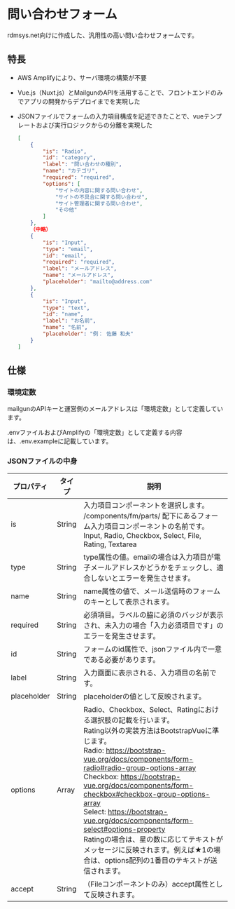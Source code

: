 # 問い合わせフォーム

rdmsys.net向けに作成した、汎用性の高い問い合わせフォームです。

## 特長

- AWS Amplifyにより、サーバ環境の構築が不要
- Vue.js（Nuxt.js）とMailgunのAPIを活用することで、フロントエンドのみでアプリの開発からデプロイまでを実現した
- JSONファイルでフォームの入力項目構成を記述できたことで、vueテンプレートおよび実行ロジックからの分離を実現した
    
    ```json
    [
        {
            "is": "Radio",
            "id": "category",
            "label": "問い合わせの種別",
            "name": "カテゴリ",
            "required": "required",
            "options": [
                "サイトの内容に関する問い合わせ",
                "サイトの不具合に関する問い合わせ",
                "サイト管理者に関する問い合わせ",
                "その他"
            ]
        },
        （中略）
        {
            "is": "Input",
            "type": "email",
            "id": "email",
            "required": "required",
            "label": "メールアドレス",
            "name": "メールアドレス",
            "placeholder": "mailto@address.com"
        },
        {
            "is": "Input",
            "type": "text",
            "id": "name",
            "label": "お名前",
            "name": "名前",
            "placeholder": "例： 佐藤 和夫"
        }
    ]
    ```
    

## 仕様

### 環境定数

mailgunのAPIキーと運営側のメールアドレスは「環境定数」として定義しています。

.envファイルおよびAmplifyの「環境定数」として定義する内容は、.env.exampleに記載しています。

### JSONファイルの中身

| プロパティ | タイプ | 説明 |
| --- | --- | --- |
| is | String | 入力項目コンポーネントを選択します。<br>/components/fm/parts/ 配下にあるフォーム入力項目コンポーネントの名前です。<br>Input, Radio, Checkbox, Select, File, Rating, Textarea |
| type | String | type属性の値。emailの場合は入力項目が電子メールアドレスかどうかをチェックし、適合しないとエラーを発生させます。 |
| name | String | name属性の値で、メール送信時のフォームのキーとして表示されます。 |
| required | String | 必須項目。ラベルの脇に必須のバッジが表示され、未入力の場合「入力必須項目です」のエラーを発生させます。 |
| id | String | フォームのid属性で、jsonファイル内で一意である必要があります。 |
| label | String | 入力画面に表示される、入力項目の名前です。 |
| placeholder | String | placeholderの値として反映されます。 |
| options | Array | Radio、Checkbox、Select、Ratingにおける選択肢の記載を行います。<br>Rating以外の実装方法はBootstrapVueに準じます。<br>Radio: https://bootstrap-vue.org/docs/components/form-radio#radio-group-options-array<br>Checkbox: https://bootstrap-vue.org/docs/components/form-checkbox#checkbox-group-options-array<br>Select: https://bootstrap-vue.org/docs/components/form-select#options-property<br>Ratingの場合は、星の数に応じてテキストがメッセージに反映されます。例えば★1の場合は、options配列の1番目のテキストが送信されます。 |
| accept | String | （Fileコンポーネントのみ）accept属性として反映されます。 |
